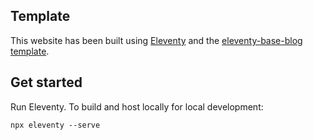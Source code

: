 
## Template

This website has been built using [Eleventy](https://www.11ty.dev/) and the [eleventy-base-blog template](https://github.com/11ty/eleventy-base-blog).

## Get started

Run Eleventy. To build and host locally for local development:

```
npx eleventy --serve
```



